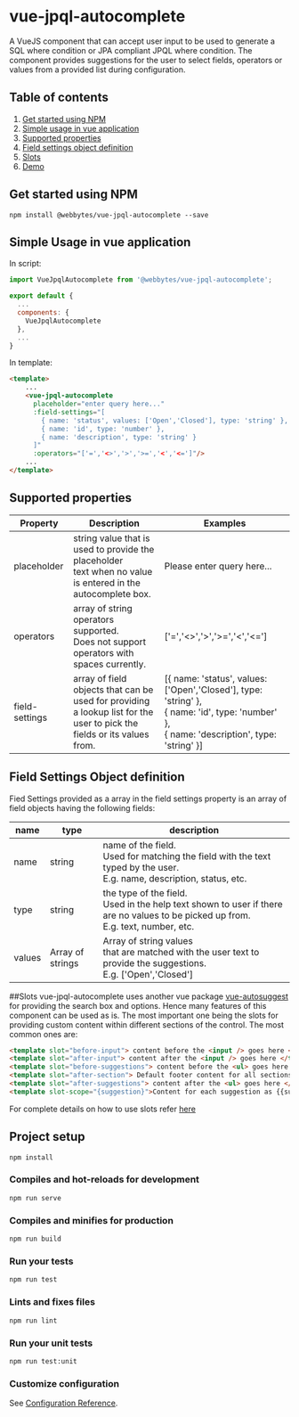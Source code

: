 # vue-jpql-autocomplete

A VueJS component that can accept user input to be used to generate a SQL where condition or JPA compliant JPQL where condition. The component provides suggestions for the user to select fields, operators or values from a provided list during configuration.

## Table of contents
1. [Get started using NPM](#get-started-using-npm)
2. [Simple usage in vue application](#simple-usage-in-vue-application)
3. [Supported properties](#supported-properties)
4. [Field settings object definition](#field-settings-object-definition)
5. [Slots](#Slots)
6. [Demo](https://webbytes.github.io/vue-jpql-autocomplete/index.html)

## Get started using NPM
```
npm install @webbytes/vue-jpql-autocomplete --save
```
## Simple Usage in vue application
In script:
``` javascript
import VueJpqlAutocomplete from '@webbytes/vue-jpql-autocomplete';

export default {
  ...
  components: {
    VueJpqlAutocomplete
  },
  ...
}
```
In template:
``` html
<template>
    ...
    <vue-jpql-autocomplete 
      placeholder="enter query here..." 
      :field-settings="[
        { name: 'status', values: ['Open','Closed'], type: 'string' },
        { name: 'id', type: 'number' },
        { name: 'description', type: 'string' }
      ]"
      :operators="['=','<>','>','>=','<','<=']"/>
    ...
</template>
```
## Supported properties
|Property|Description|Examples|
|---|---|---|
|placeholder|string value that is used to provide the placeholder <br/>text when no value is entered in the autocomplete box.|Please enter query here...|
|operators|array of string operators supported.<br/> Does not support operators with spaces currently.|['=','<>','>','>=','<','<=']|
|field-settings|array of field objects that can be used for providing <br/> a lookup list for the user to pick the fields or its values from.|[{ name: 'status', values: ['Open','Closed'], type: 'string' },<br/>{ name: 'id', type: 'number' },<br/>{ name: 'description', type: 'string' }]

## Field Settings Object definition
Fied Settings provided as a array in the field settings property is an array of field objects having the following fields:

|name|type|description|
|---|---|---|
|name|string|name of the field. <br/>Used for matching the field with the text typed by the user. <br/>E.g. name, description, status, etc.|
|type|string|the type of the field. <br/>Used in the help text shown to user if there are no values to be picked up from. <br/>E.g. text, number, etc.|
|values|Array of strings|Array of string values <br/>that are matched with the user text to provide the suggestions. <br/>E.g. ['Open','Closed']|

##Slots
vue-jpql-autocomplete uses another vue package [vue-autosuggest](https://www.npmjs.com/package/vue-autosuggest) for providing the search box and options. Hence many features of this component can be used as is. The most important one being the slots for providing custom content within different sections of the control. The most common ones are:

``` html
<template slot="before-input"> content before the <input /> goes here </template>
<template slot="after-input"> content after the <input /> goes here </template>
<template slot="before-suggestions"> content before the <ul> goes here </template>
<template slot="after-section"> Default footer content for all sections </template>
<template slot="after-suggestions"> content after the <ul> goes here </template>
<template slot-scope="{suggestion}">Content for each suggestion as {{suggestion.item}}</template>
```
For complete details on how to use slots refer [here](https://www.npmjs.com/package/vue-autosuggest#slots)

## Project setup
```
npm install
```

### Compiles and hot-reloads for development
```
npm run serve
```

### Compiles and minifies for production
```
npm run build
```

### Run your tests
```
npm run test
```

### Lints and fixes files
```
npm run lint
```

### Run your unit tests
```
npm run test:unit
```

### Customize configuration
See [Configuration Reference](https://cli.vuejs.org/config/).
